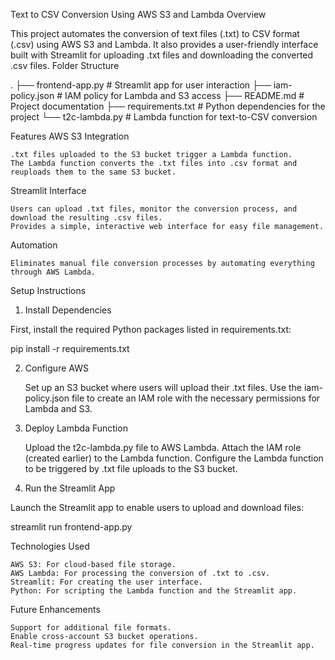 Text to CSV Conversion Using AWS S3 and Lambda
Overview

This project automates the conversion of text files (.txt) to CSV format (.csv) using AWS S3 and Lambda. It also provides a user-friendly interface built with Streamlit for uploading .txt files and downloading the converted .csv files.
Folder Structure

.
├── frontend-app.py      # Streamlit app for user interaction
├── iam-policy.json      # IAM policy for Lambda and S3 access
├── README.md            # Project documentation
├── requirements.txt     # Python dependencies for the project
└── t2c-lambda.py        # Lambda function for text-to-CSV conversion

Features
AWS S3 Integration

    .txt files uploaded to the S3 bucket trigger a Lambda function.
    The Lambda function converts the .txt files into .csv format and reuploads them to the same S3 bucket.

Streamlit Interface

    Users can upload .txt files, monitor the conversion process, and download the resulting .csv files.
    Provides a simple, interactive web interface for easy file management.

Automation

    Eliminates manual file conversion processes by automating everything through AWS Lambda.

Setup Instructions
1. Install Dependencies

First, install the required Python packages listed in requirements.txt:

pip install -r requirements.txt

2. Configure AWS

    Set up an S3 bucket where users will upload their .txt files.
    Use the iam-policy.json file to create an IAM role with the necessary permissions for Lambda and S3.

3. Deploy Lambda Function

    Upload the t2c-lambda.py file to AWS Lambda.
    Attach the IAM role (created earlier) to the Lambda function.
    Configure the Lambda function to be triggered by .txt file uploads to the S3 bucket.

4. Run the Streamlit App

Launch the Streamlit app to enable users to upload and download files:

streamlit run frontend-app.py

Technologies Used

    AWS S3: For cloud-based file storage.
    AWS Lambda: For processing the conversion of .txt to .csv.
    Streamlit: For creating the user interface.
    Python: For scripting the Lambda function and the Streamlit app.

Future Enhancements

    Support for additional file formats.
    Enable cross-account S3 bucket operations.
    Real-time progress updates for file conversion in the Streamlit app.